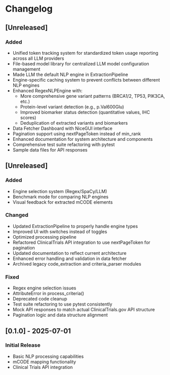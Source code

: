 # Changelog

## [Unreleased]
### Added
- Unified token tracking system for standardized token usage reporting across all LLM providers
- File-based model library for centralized LLM model configuration management
- Made LLM the default NLP engine in ExtractionPipeline
- Engine-specific caching system to prevent conflicts between different NLP engines
- Enhanced RegexNLPEngine with:
  - More comprehensive gene variant patterns (BRCA1/2, TP53, PIK3CA, etc.)
  - Protein-level variant detection (e.g., p.Val600Glu)
  - Improved biomarker status detection (quantitative values, IHC scores)
  - Deduplication of extracted variants and biomarkers
- Data Fetcher Dashboard with NiceGUI interface
- Pagination support using nextPageToken instead of min_rank
- Enhanced documentation for system architecture and components
- Comprehensive test suite refactoring with pytest
- Sample data files for API responses

## [Unreleased]
### Added
- Engine selection system (Regex/SpaCy/LLM)
- Benchmark mode for comparing NLP engines
- Visual feedback for extracted mCODE elements

### Changed
- Updated ExtractionPipeline to properly handle engine types
- Improved UI with switches instead of toggles
- Optimized processing pipeline
- Refactored ClinicalTrials API integration to use nextPageToken for pagination
- Updated documentation to reflect current architecture
- Enhanced error handling and validation in data fetcher
- Archived legacy code_extraction and criteria_parser modules

### Fixed
- Regex engine selection issues
- AttributeError in process_criteria()
- Deprecated code cleanup
- Test suite refactoring to use pytest consistently
- Mock API responses to match actual ClinicalTrials.gov API structure
- Pagination logic and data structure alignment

## [0.1.0] - 2025-07-01
### Initial Release
- Basic NLP processing capabilities
- mCODE mapping functionality
- Clinical Trials API integration